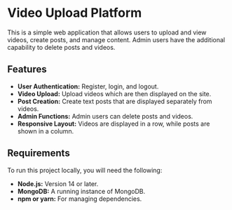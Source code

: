 # Video Upload Platform

This is a simple web application that allows users to upload and view videos, create posts, and manage content. Admin users have the additional capability to delete posts and videos.

## Features

- **User Authentication:** Register, login, and logout.
- **Video Upload:** Upload videos which are then displayed on the site.
- **Post Creation:** Create text posts that are displayed separately from videos.
- **Admin Functions:** Admin users can delete posts and videos.
- **Responsive Layout:** Videos are displayed in a row, while posts are shown in a column.

## Requirements

To run this project locally, you will need the following:

- **Node.js:** Version 14 or later.
- **MongoDB:** A running instance of MongoDB.
- **npm or yarn:** For managing dependencies.